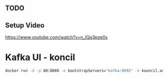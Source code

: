 ## TODO

## Setup Video
https://www.youtube.com/watch?v=n_IQq3pze0s

# Kafka UI - koncil
```bash
docker run -d -p 80:8080 -e bootstrapServers="kafka:9092" -e kouncil.auth.active-provider="inmemory" consdata/kouncil:latest
```
